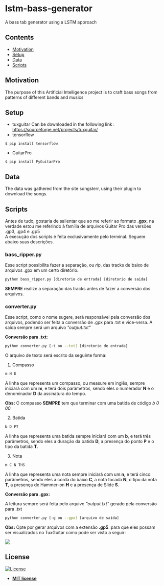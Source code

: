 # lstm-bass-generator
A bass tab generator using a LSTM approach

## Contents
- [Motivation](#Motivation)
- [Setup](#Setup)
- [Data](#Data)
- [Scripts](#Scripts)

## Motivation

The purpose of this Artificial Intelligence project is to craft bass songs from patterns of different bands and musics

## Setup
- tuxguitar
Can be downloaded in the following link : https://sourceforge.net/projects/tuxguitar/
- tensorflow
```shell
$ pip install tensorflow
```
- GuitarPro
```shell
$ pip install PyGuitarPro
```

## Data

The data was gathered from the site songsterr, using their plugin to download the songs.

## Scripts
Antes de tudo, gostaria de salientar que ao me referir ao formato **.gpx**, na verdade estou me referindo à família de arquivos Guitar Pro das versões .gp3, .gp4 e .gp5\
A execução dos scripts é feita exclusivamente pelo terminal. Seguem abaixo suas descrições.

### bass_ripper.py

Esse script possibilita fazer a separação, ou *rip*, das tracks de baixo de arquivos .gpx em um certo diretório.

```bash
python bass_ripper.py [diretorio de entrada] [diretorio de saida]
```
**SEMPRE** realize a separação das tracks antes de fazer a conversão dos arquivos.

### converter.py
Esse script, como o nome sugere, será responsável pela conversão dos arquivos, podendo ser feita a conversão de .gpx para .txt e vice-versa. A saída sempre será um arquivo *"output.txt"*

**Conversão para .txt:**

```bash
python converter.py [-t ou --txt] [diretorio de entrada]
```
O arquivo de texto será escrito da seguinte forma:

1. Compasso

```bash
m N D
```
A linha que representa um compasso, ou measure em inglês, sempre iniciará com um **m**, e terá dois parâmetros, sendo eles o numerador **N** e o denominador **D** da assinatura do tempo.

**Obs:** O compasso **SEMPRE** tem que terminar com uma batida de código *b 0 00*


2. Batida

```bash
b D PT
```
A linha que representa uma batida sempre iniciará com um **b**, e terá três parâmetros, sendo eles a duração da batida **D**, a presença do ponto **P** e o tipo da batida **T**.


3. Nota

```bash
n C N THS
```
A linha que representa uma nota sempre iniciará com um **n**, e terá cinco parâmetros, sendo eles a corda do baixo **C**, a nota tocada **N**, o tipo da nota **T**, a presença de Hammer-on **H** e a presença de Slide **S**.


**Conversão para .gpx:**

A leitura sempre será feita pelo arquivo *"output.txt"* gerado pela conversão para .txt
```bash
python converter.py [-g ou --gpx] [arquivo de saida]
```
**Obs:** Opte por gerar arquivos com a extensão **.gp5**. para que eles possam ser visualizados no TuxGuitar como pode ser visto a seguir:

![](myimage.gif)


## License

[![License](http://img.shields.io/:license-mit-blue.svg?style=flat-square)](http://badges.mit-license.org)

- **[MIT license](http://opensource.org/licenses/mit-license.php)**

